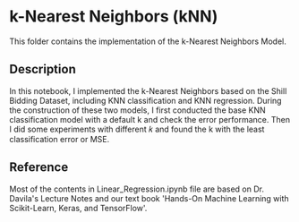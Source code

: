 # k-Nearest Neighbors (kNN)
This folder contains the implementation of the k-Nearest Neighbors Model.

## Description
In this notebook, I implemented the k-Nearest Neighbors based on the Shill Bidding Dataset, including KNN classification and KNN regression. During the construction of these two models, I first conducted the base KNN classification model with a default k and check the error performance. Then I did some experiments with different 𝑘 and found the k with the least classification error or MSE.

## Reference
Most of the contents in Linear_Regression.ipynb file are based on Dr. Davila's Lecture Notes and our text book 'Hands-On Machine Learning with Scikit-Learn, Keras, and TensorFlow'.